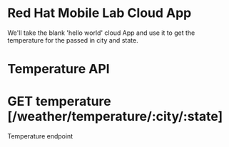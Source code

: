 # Red Hat Mobile Lab Cloud App

We'll take the blank 'hello world' cloud App and use it to get the temperature for the passed in city and state.

# Temperature API

# GET temperature [/weather/temperature/:city/:state]

Temperature endpoint
